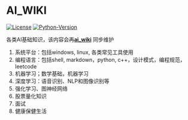 # AI_WIKI

[![License](https://img.shields.io/badge/License-Apache%202.0-brightgreen.svg)](https://opensource.org/licenses/Apache-2.0)
[![Python-Version](https://img.shields.io/badge/Python-3.8-brightgreen)](https://github.com/charliedream1/ai_quant_trade)

各类AI基础知识，该内容会再[**ai_wiki**](https://github.com/charliedream1/ai_wiki) 同步维护 

1. 系统平台：包括windows, linux, 各类常见工具使用
2. 编程语言：包括shell, markdown，python, c++，设计模式，编程规范，leetcode
3. 机器学习；数学基础，机器学习
4. 深度学习：语音识别、NLP和图像识别等
5. 强化学习、图神经网络
6. 股票量化知识
7. 面试
8. 健康保健生活